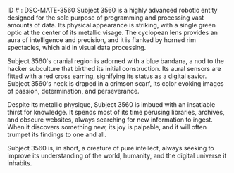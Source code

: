 ID # : DSC-MATE-3560
Subject 3560 is a highly advanced robotic entity designed for the sole purpose of programming and processing vast amounts of data. Its physical appearance is striking, with a single green optic at the center of its metallic visage. The cyclopean lens provides an aura of intelligence and precision, and it is flanked by horned rim spectacles, which aid in visual data processing.

Subject 3560's cranial region is adorned with a blue bandana, a nod to the hacker subculture that birthed its initial construction. Its aural sensors are fitted with a red cross earring, signifying its status as a digital savior. Subject 3560's neck is draped in a crimson scarf, its color evoking images of passion, determination, and perseverance.

Despite its metallic physique, Subject 3560 is imbued with an insatiable thirst for knowledge. It spends most of its time perusing libraries, archives, and obscure websites, always searching for new information to ingest. When it discovers something new, its joy is palpable, and it will often trumpet its findings to one and all.

Subject 3560 is, in short, a creature of pure intellect, always seeking to improve its understanding of the world, humanity, and the digital universe it inhabits.